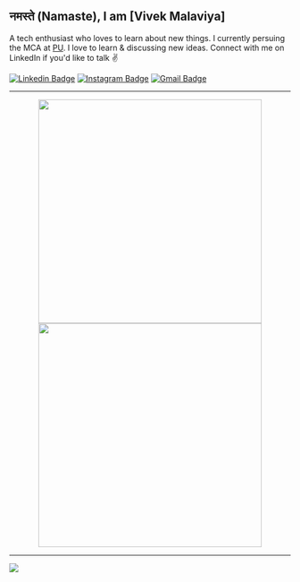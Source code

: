 ## नमस्ते (Namaste), I am [Vivek Malaviya]

A tech enthusiast who loves to learn about new things. I currently persuing the MCA at [PU](https://paruluniversity.ac.in/). I love to learn & discussing new ideas. Connect with me on LinkedIn if you'd like to talk ✌️

[![Linkedin Badge](https://img.shields.io/badge/-LinkedIn-blue?style=flat-square&logo=Linkedin&logoColor=white&link=https://www.linkedin.com/in/vivekmalaviya404/)](https://www.linkedin.com/in/vivekmalaviya404/)
[![Instagram Badge](https://img.shields.io/badge/-Instagram-e4405f?style=flat-square&logo=Instagram&logoColor=white&link=https://www.instagram.com/who_s_vivek/)](https://www.instagram.com/who_s_vivek/)
[![Gmail Badge](https://img.shields.io/badge/-Gmail-d14836?style=flat-square&logo=Gmail&logoColor=white&link=mail@malaviyavivek56@gmail.com)](mailto:mail@malaviyavivek56@gmail.com)

---

<p align="center">
  <img src="https://github-readme-stats.vercel.app/api?username=VivekMalaviya18&show_icons=true&theme=bear" width="400">
  <img src="https://github-readme-streak-stats.herokuapp.com?user=VivekMalaviya18&theme=dark&hide_border=true" width="400">
  
</p>

---
[![](https://visitcount.itsvg.in/api?id=VivekMalaviya18&icon=0&color=0)](https://visitcount.itsvg.in)


<!--![](https://github-readme-stats.vercel.app/api/top-langs/?username=VivekMalaviya18&theme=radical&hide_border=false&include_all_commits=false&count_private=false&layout=compact)-->
